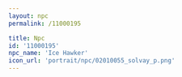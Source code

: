 ```yaml
---
layout: npc
permalink: /11000195

title: Npc
id: '11000195'
npc_name: 'Ice Hawker'
icon_url: 'portrait/npc/02010055_solvay_p.png'
---
```

